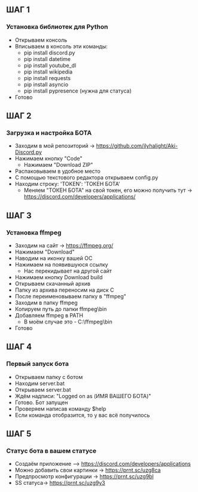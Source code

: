 ## ШАГ 1
### Установка библиотек для Python
- Открываем консоль
- Вписываем в консоль эти команды:
  - pip install discord.py
  - pip install datetime
  - pip install youtube_dl
  - pip install wikipedia
  - pip install requests
  - pip install asyncio
  - pip install pypresence (нужна для статуса)
- Готово

## ШАГ 2
### Загрузка и настройка БОТА
- Заходим в мой репозиторий -> https://github.com/ilyhalight/Aki-Discord.py
- Нажимаем кнопку "Code"
  - Нажимаем "Download ZIP"
- Распаковываем в удобное место
- С помощью текстового редактора открываем config.py
- Находим строку: 'TOKEN': 'ТОКЕН БОТА'
  - Меняем "ТОКЕН БОТА" на свой токен, его можно получить тут -> https://discord.com/developers/applications/

  
## ШАГ 3
### Установка ffmpeg
- Заходим на сайт -> https://ffmpeg.org/
- Нажимаем "Download"
- Наводим на иконку вашей ОС
- Нажимаем на появившуюся ссылку
  - Нас перекидывает на другой сайт
- Нажимаем кнопку Download build
- Открываем скачанный архив
- Папку из архива переносим на диск С
- После переименовываем папку в "ffmpeg"
- Заходим в папку ffmpeg
- Копируем путь до папки ffmpeg\bin
- Добавляем ffmpeg в PATH
  - В моём случае это - С:\ffmpeg\bin
- Готово

## ШАГ 4
### Первый запуск бота
- Открываем папку с ботом
- Находим server.bat
- Открываем server.bat
- Ждём надписи: "Logged on as (ИМЯ ВАШЕГО БОТА)"
- Готово. Бот запущен
- Проверяем написав команду $help
- Если команда отобразится, то у вас всё получилось

## ШАГ 5
### Статус бота в вашем статусе
- Создаём приложение —> https://discord.com/developers/applications
- Можно добавить свои картинки -> https://prnt.sc/uzg8ca
- Предпросмотр конфигурации -> https://prnt.sc/uzg9bl
- SS статуса-> https://prnt.sc/uzg9y3



